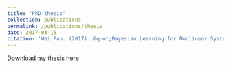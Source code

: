 ```yaml
---
title: "PhD thesis"
collection: publications
permalink: /publications/thesis
date: 2017-03-15
citation: 'Wei Pan. (2017). &quot;Bayesian Learning for Nonlinear System Identification.&quot; <i>Imperial College London</i>. 1(1).'
---
```


[Download my thesis here](http://panweihit.github.io/files/thesis.pdf)
